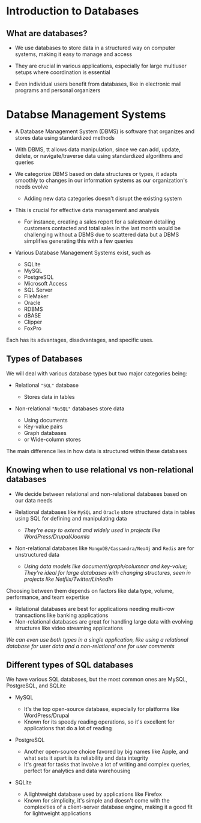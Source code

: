 # Introduction to Databases

## What are databases?

- We use databases to store data in a structured way on computer systems, making it easy to manage and access 

- They are crucial in various applications, especially for large multiuser setups where coordination is essential 

- Even individual users benefit from databases, like in electronic mail programs and personal organizers

# Databse Management Systems

- A Database Management System (DBMS) is software that organizes and stores data using standardized methods 

- With DBMS, tt allows data manipulation, since we can add, update, delete, or navigate/traverse data using standardized algorithms and queries

- We categorize DBMS based on data structures or types, it adapts smoothly to changes in our information systems as our organization's needs evolve
  - Adding new data categories doesn't disrupt the existing system

- This is crucial for effective data management and analysis 
  - For instance, creating a sales report for a salesteam detailing customers contacted and total sales in the last month would be challenging without a DBMS due to scattered data but a DBMS simplifies generating this with a few queries


- Various Database Management Systems exist, such as 
  - SQLite
  - MySQL
  - PostgreSQL
  - Microsoft Access
  - SQL Server
  - FileMaker
  - Oracle
  - RDBMS
  - dBASE
  - Clipper
  - FoxPro
  
Each has its advantages, disadvantages, and specific uses. 

## Types of Databases

We will deal with various database types but two major categories being:

- Relational `"SQL"` database
  - Stores data in tables

- Non-relational `"NoSQL"` databases store data
  - Using documents
  - Key-value pairs
  - Graph databases
  - or Wide-column stores
  
The main difference lies in how data is structured within these databases

## Knowing when to use relational vs non-relational databases

- We decide between relational and non-relational databases based on our data needs

- Relational databases like `MySQL` and `Oracle` store structured data in tables using SQL for defining and manipulating data 
  - *They're easy to extend and widely used in projects like WordPress/Drupal/Joomla* 
  
- Non-relational databases like `MongoDB/Cassandra/Neo4j` and `Redis` are for unstructured data 
  - *Using data models like document/graph/columnar and key-value; They're ideal for large databases with changing structures, seen in projects like Netflix/Twitter/LinkedIn*

Choosing between them depends on factors like data type, volume, performance, and team expertise

- Relational databases are best for  applications needing multi-row transactions like banking applications
- Non-relational databases are great for handling large data with evolving structures like video streaming applications

*We can even use both types in a single application, like using a relational database for user data and a non-relational one for user comments*

## Different types of SQL databases

We have various SQL databases, but the most common ones are MySQL, PostgreSQL, and SQLite

- MySQL 
  - It's the top open-source database, especially for platforms like WordPress/Drupal 
  - Known for its speedy reading operations, so it's excellent for applications that do a lot of reading

- PostgreSQL
  - Another open-source choice favored by big names like Apple, and what sets it apart is its reliability and data integrity 
  - It's great for tasks that involve a lot of writing and complex queries, perfect for analytics and data warehousing

- SQLite
  - A lightweight database used by applications like Firefox
  - Known for simplicity, it's simple and doesn't come with the complexities of a client-server database engine, making it a good fit for lightweight applications